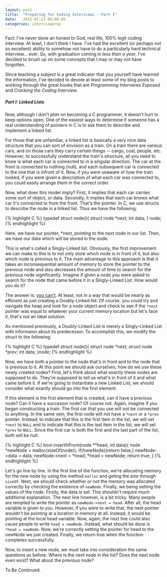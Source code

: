 ```yaml
---
layout: post
title:  "Preparing for Coding Interviews - Part I"
date:   2015-07-23 09:00:00
categories: interviewprep
---
```


Fact: I've never done an honest to God, real life, 100% legit coding interview. At least, I don't think I have. I've had the excellent (or perhaps not so excellent) ability to somehow not have to do a particularly hard technical interview... ever. So, with graduation coming in _less than a year_, I've decided to brush up on some concepts that I may or may not have forgotten.

Since teaching a subject is a great indicator that you yourself have learned the information, I've decided to devote at least some of my blog posts to working through the great books that are _Programming Interviews Exposed_ and _Cracking the Coding Interview_.

##### Part I: Linked Lists #####

Now, although I don't _plan_ on becoming a C programmer, it doesn't hurt to keep options open. One of the easiest ways to determine if someone has a real understanding of pointers in C is to ask them to describe and implement a linked list.

For those that are unfamiliar, a linked list is basically a very nice data structure that you can sort of envision as a train. On a train there are various cars, and on those cars they carry certain things -- cargo, coal, people, etc. However, to successfully understand the train's structure, all you need to know is what each car is connected to in a singular direction. The car at the front is connected to nothing (null), and each subsequent car is connected to the one that is infront of it. Now, if you were unaware of how the train looked, if you were given a description of what each car was connected to, you could easily arrange them in the correct order.

Now, what does this model imply? First, it implies that each car carries some sort of object, or data. Secondly, it implies that each car knows what car it's connected to from the front. That's the pointer. In C, we use structs to describe the node in a linked list. Thus we have the following:

{% highlight C %}
typedef struct node(){
	 	struct node *next;
	 	int data;
} node;
{% endhighlight %}

Here, we have our pointer, *next, pointing to the next node in our list. Then, we have our data which will be stored in the node.

This is what's called a Singly-Linked list. Obviously, the first improvement we can make to this is to not only store which node is in front of it, but also which node is previous to it. The main advantage to this approach is that it takes an inconsequential amount of memory to store the pointer to the previous node and also decreases the amount of time to search for the previous node significantly. Imagine if given a node you were asked to search for the node that came before it in a Singly-Linked List. How would you do it?

The answer is: [you can't](http://stackoverflow.com/questions/7198508/given-a-node-how-can-i-find-previous-node-in-a-singly-linked-list). At least, not in a way that would be nearly as efficient as just creating a Doubly-Linked list. Of course, you could try and navigate the heap and look for a node object and check to see if the `*next` pointer was equal to whatever your current memory location but let's face it, that's not an ideal solution.

As mentioned previously, a Doubly-Linked List is merely a Singly-Linked List with informaion about its predecessor. To accomplish this, we modify the struct to the following:

{% highlight C %}
typedef struct node(){
	struct node *next;
	struct node *prev;
	int data;
}node;
{% endhighlight %}

Now, we have both a pointer to the node that's in front and to the node that is previous to it. At this point we should ask ourselves, how do we _use_ these newly created nodes? First, let's think about what exactly these nodes are supposed to do. They're supposed to tell us what's in front of it and what came before it. If we're going to instantiate a new Linked List, we should consider what exactly should go into the first element.

If this element is the first element that is created, can it have a previous node? Can it have a successor node? Of course not. Again, imagine if you began constructing a train. The first car that you use will not be connected to anything. In the same vein, the first node will not have a `*next` or a `*prev` pointer. Instead, to indicate that this is the first item in the list, we will set `*next` to `NULL` and to indicate that this is the last item in the list, we will set `*prev` to `NULL`. Since the first car is both the first and the last part of the list, both will be null.

{% highlight C %}
bool insertInFront(node  **head, int data){
	node *newNode = malloc(sizeOf(node));
	If(!newNode){return false;}
	newNode->data = data;
	newNode->next = *head;
	*head = newNode;
	return true;
}
{% endhighlight %}

Let's go line by line. In the first line of the function, we're allocating memory for the new node by using the method `malloc` and geting the size through `sizeOf`. Next, we should check whether or not the memory was allocated correctly by checking the existence of `newNode`. Finally, we being setting the values of the node. Firstly, the data is set. This shouldn't require much additional explanation. The next line however, is a bit tricky. Many people are tempted to write the pointer as `newNode->next = head`. After all, the head variable is given to you. However, if you were to write that, the next pointer wouldn't be pointing at a location in memory at all. Instead, it would be pointing at the local head variable. Now, again, the next line could also cause people to write `head = newNode`. Instead, what should be done is `*head = newNode`. Now, we're correctly setting the pointer for head to the newNode we just created. Finally, we return true when the function completes successfully.

Now, to insert a new node, we must take into consideration the same questions as before. Where is the next node in the list? Does the next node even exist? What about the previous node?

To Be Continued.
